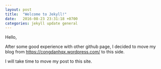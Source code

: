 ```yaml
---
layout: post
title:  "Welcome to Jekyll!"
date:   2016-08-23 23:31:18 +0700
categories: jekyll update general
---
```


Hello,

After some good experience with other github page, I decided to move my blog
from <https://congdanhqx.wordpress.com/> to this side.

I will take time to move my post to this site.
